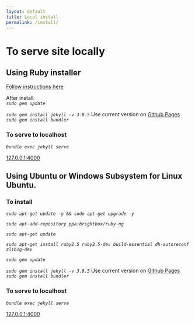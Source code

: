 ```yaml
---
layout: default  
title: Local install  
permalink: /install/
---
```


# To serve site locally

## Using Ruby installer

[Follow instructions here](https://jekyllrb.com/docs/installation/windows/#installation-via-rubyinstaller)

After install:  
_`sudo gem update`_

_`sudo gem install jekyll -v 3.8.5`_ Use current version on [Github Pages](https://pages.github.com/versions/)  
_`sudo gem install bundler`_

### To serve to localhost

_`bundle exec jekyll serve`_

[127.0.0.1:4000](http://127.0.0.1:4000/)

## Using Ubuntu or Windows Subsystem for Linux Ubuntu.

### To install

_`sudo apt-get update -y && sudo apt-get upgrade -y`_  
  
_`sudo apt-add-repository ppa:brightbox/ruby-ng`_
  
_`sudo apt-get update`_

_`sudo apt-get install ruby2.5 ruby2.5-dev build-essential dh-autoreconf zlib1g-dev`_

_`sudo gem update`_

_`sudo gem install jekyll -v 3.8.5`_ Use current version on [Github Pages](https://pages.github.com/versions/)  
_`sudo gem install bundler`_

### To serve to localhost

_`bundle exec jekyll serve`_

[127.0.0.1:4000](http://127.0.0.1:4000/)
